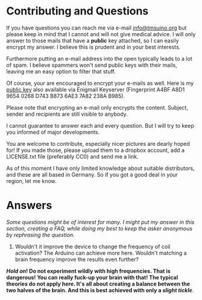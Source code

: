 
Contributing and Questions
========

If you have questions you can reach me via e-mail [info@tmsuino.org](mailto:info@tmsuino.org) but please keep in mind that I cannot and will not give medical advice. I will only answer to those mails that have a **public** key attached, so I can easily encrypt my answer.
I believe this is prudent and in your best interests.

Furthermore putting an e-mail address into the open typically leads to a lot of spam. I believe spammers won't send public keys with their mails, leaving me an easy option to filter that stuff.

Of course, your are encouraged to encrypt your e-mails as well. Here is my [public key](tmsuino-public-key.asc) also available via Enigmail Keyserver (Fingerprint A4BF A8D1 9654 0268 D743 B873 6AE3 7A82 238A B985).

Please note that encrypting an e-mail only encrypts the content. Subject, sender and recipients are still visible to anybody.

I cannot guarantee to answer each and every question. But I will try to keep you informed of major developments.

You are welcome to contribute, especially nicer pictures are dearly hoped for! If you made those, please upload them to a dropbox account, add a LICENSE.txt file (preferably CC0) and send me a link.

As of this moment I have only limited knowledge about suitable distributors, and these are all based in Germany.
So if you got a good deal in your region, let me know. 

# Answers

_Some questions might be of interest for many. I might put my answer in this section, creating a FAQ, while doing my best to keep the asker anonymous by rephrasing the question._

1. Wouldn't it improve the device to change the frequency of coil activation? The Arduino can achieve more here. Wouldn't matching a brain frequency improve the results even further?

**_Hold on_! Do not experiment wildly with high frequencies. That is dangerous! You can really fuck-up your brain with that!
The typical theories do not apply here. It's all about creating a balance between the two halves of the brain. And this is best achieved with only a _slight tickle_**.
